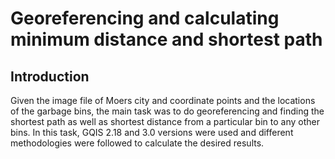 # Georeferencing and calculating minimum distance and shortest path

## Introduction
Given the image file of Moers city and coordinate points and the locations of the garbage bins, the main task was to do georeferencing and finding the shortest path as well as shortest distance from a particular bin to any other bins. In this task, GQIS 2.18 and 3.0 versions were used and different methodologies were followed to calculate the desired results. 
